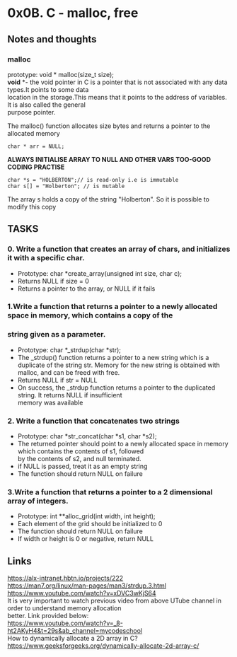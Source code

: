 # 0x0B. C - malloc, free
## Notes and thoughts
### malloc  
prototype: void * malloc(size_t size);  
**void** *- the void pointer in C is a pointer that is not associated with any data types.It points to some data  
location in the storage.This means that it points to the address of variables. It is also called the general  
purpose pointer.  

The malloc() function allocates size bytes and returns a pointer to the allocated
memory 

	char * arr = NULL;  

**ALWAYS INITIALISE ARRAY TO NULL AND OTHER VARS TOO-GOOD CODING PRACTISE**  
	
	char *s = "HOLBERTON";// is read-only i.e is immutable  
	char s[] = "Holberton"; // is mutable  

The array s holds a copy of the string "Holberton". So it is possible to modify this copy  

## TASKS
### 0. Write a function that creates an array of chars, and initializes it with a specific char.
+ Prototype: char *create_array(unsigned int size, char c);  
+ Returns NULL if size = 0  
+ Returns a pointer to the array, or NULL if it fails 
### 1.Write a function that returns a pointer to a newly allocated space in memory, which contains a copy of the  
### string given as a parameter.  
+ Prototype: char *_strdup(char *str);  
+ The _strdup() function returns a pointer to a new string which is a duplicate of the string str. Memory for 
the new string is obtained with malloc, and can be freed with free.  
+ Returns NULL if str = NULL  
+ On success, the _strdup function returns a pointer to the duplicated string. It returns NULL if insufficient  
memory was available
### 2. Write a function that concatenates two strings
+ Prototype: char *str_concat(char *s1, char *s2);
+ The returned pointer should point to a newly allocated space in memory which contains the contents of s1, followed  
by the contents of s2, and null terminated.
+ if NULL is passed, treat it as an empty string
+ The function should return NULL on failure  
### 3.Write a function that returns a pointer to a 2 dimensional array of integers.  
+ Prototype: int **alloc_grid(int width, int height);
+ Each element of the grid should be initialized to 0
+ The function should return NULL on failure
+ If width or height is 0 or negative, return NULL
## Links
https://alx-intranet.hbtn.io/projects/222  
https://man7.org/linux/man-pages/man3/strdup.3.html  
https://www.youtube.com/watch?v=xDVC3wKjS64  
It is very important to watch previous video from above UTube channel in order to understand memory allocation  
better. Link provided below:  
https://www.youtube.com/watch?v=_8-ht2AKyH4&t=29s&ab_channel=mycodeschool  
How to dynamically allocate a 2D array in C?  
https://www.geeksforgeeks.org/dynamically-allocate-2d-array-c/

